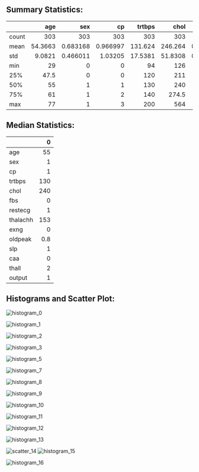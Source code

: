 ## Summary Statistics:
|       |      age |        sex |         cp |   trtbps |     chol |        fbs |    restecg |   thalachh |       exng |   oldpeak |        slp |        caa |      thall |     output |
|:------|---------:|-----------:|-----------:|---------:|---------:|-----------:|-----------:|-----------:|-----------:|----------:|-----------:|-----------:|-----------:|-----------:|
| count | 303      | 303        | 303        | 303      | 303      | 303        | 303        |   303      | 303        | 303       | 303        | 303        | 303        | 303        |
| mean  |  54.3663 |   0.683168 |   0.966997 | 131.624  | 246.264  |   0.148515 |   0.528053 |   149.647  |   0.326733 |   1.0396  |   1.39934  |   0.729373 |   2.31353  |   0.544554 |
| std   |   9.0821 |   0.466011 |   1.03205  |  17.5381 |  51.8308 |   0.356198 |   0.52586  |    22.9052 |   0.469794 |   1.16108 |   0.616226 |   1.02261  |   0.612277 |   0.498835 |
| min   |  29      |   0        |   0        |  94      | 126      |   0        |   0        |    71      |   0        |   0       |   0        |   0        |   0        |   0        |
| 25%   |  47.5    |   0        |   0        | 120      | 211      |   0        |   0        |   133.5    |   0        |   0       |   1        |   0        |   2        |   0        |
| 50%   |  55      |   1        |   1        | 130      | 240      |   0        |   1        |   153      |   0        |   0.8     |   1        |   0        |   2        |   1        |
| 75%   |  61      |   1        |   2        | 140      | 274.5    |   0        |   1        |   166      |   1        |   1.6     |   2        |   1        |   3        |   1        |
| max   |  77      |   1        |   3        | 200      | 564      |   1        |   2        |   202      |   1        |   6.2     |   2        |   4        |   3        |   1        |

## Median Statistics:
|          |     0 |
|:---------|------:|
| age      |  55   |
| sex      |   1   |
| cp       |   1   |
| trtbps   | 130   |
| chol     | 240   |
| fbs      |   0   |
| restecg  |   1   |
| thalachh | 153   |
| exng     |   0   |
| oldpeak  |   0.8 |
| slp      |   1   |
| caa      |   0   |
| thall    |   2   |
| output   |   1   |

## Histograms and Scatter Plot: 
![histogram_0](output/histogram_cp.png)


![histogram_1](output/histogram_slp.png)


![histogram_2](output/histogram_restecg.png)


![histogram_3](output/histogram_chol.png)


![histogram_5](output/histogram_age.png)


![histogram_7](output/histogram_sex.png)


![histogram_8](output/histogram_trtbps.png)


![histogram_9](output/histogram_thall.png)


![histogram_10](output/histogram_fbs.png)


![histogram_11](output/histogram_thalachh.png)


![histogram_12](output/histogram_oldpeak.png)


![histogram_13](output/histogram_output.png)


![scatter_14](output/scatter.png)
![histogram_15](output/histogram_caa.png)


![histogram_16](output/histogram_exng.png)


